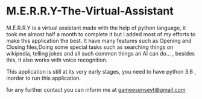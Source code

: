 # M.E.R.R.Y-The-Virtual-Assistant
M.E.R.R.Y is a virtual assistant made with the help of python language, it took me almost half a month to complete it but i added most of my efforts to make this application the best. It have many features such as Opening and Closing files,Doing some special tasks such as searching things on wikipedia, telling jokes and all such common things an AI can do... , besides this, it also works with voice recognition.

This application is still at its very early stages, you need to have python 3.6 , inorder to run this application.

for any further contact you can inform me at gameesenseyt@gmail.com
